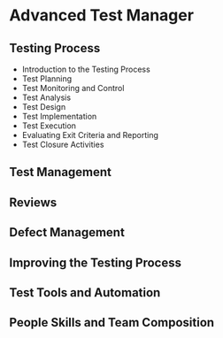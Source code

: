 # Advanced Test Manager

## Testing Process
- Introduction to the Testing Process
- Test Planning
- Test Monitoring and Control
- Test Analysis
- Test Design
- Test Implementation
- Test Execution
- Evaluating Exit Criteria and Reporting
- Test Closure Activities

## Test Management

## Reviews

## Defect Management

## Improving the Testing Process

## Test Tools and Automation

## People Skills and Team Composition